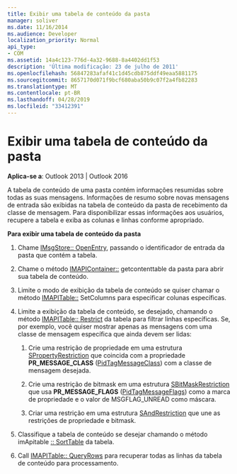 ```yaml
---
title: Exibir uma tabela de conteúdo da pasta
manager: soliver
ms.date: 11/16/2014
ms.audience: Developer
localization_priority: Normal
api_type:
- COM
ms.assetid: 14a4c123-776d-4a32-9688-8a4402dd1f53
description: 'Última modificação: 23 de julho de 2011'
ms.openlocfilehash: 56847283afaf41c1d45cdb875ddf49eaa5881175
ms.sourcegitcommit: 8657170d071f9bcf680aba50b9c07f2a4fb82283
ms.translationtype: MT
ms.contentlocale: pt-BR
ms.lasthandoff: 04/28/2019
ms.locfileid: "33412391"
---
```

# <a name="displaying-a-folder-contents-table"></a>Exibir uma tabela de conteúdo da pasta

**Aplica-se a**: Outlook 2013 | Outlook 2016 
  
A tabela de conteúdo de uma pasta contém informações resumidas sobre todas as suas mensagens. Informações de resumo sobre novas mensagens de entrada são exibidas na tabela de conteúdo da pasta de recebimento da classe de mensagem. Para disponibilizar essas informações aos usuários, recupere a tabela e exiba as colunas e linhas conforme apropriado.
  
**Para exibir uma tabela de conteúdo da pasta**
  
1. Chame [IMsgStore:: OpenEntry](imsgstore-openentry.md), passando o identificador de entrada da pasta que contém a tabela.
    
2. Chame o método [IMAPIContainer::](imapicontainer-getcontentstable.md) getcontenttable da pasta para abrir sua tabela de conteúdo. 
    
3. Limite o modo de exibição da tabela de conteúdo se quiser chamar o método [IMAPITable::](imapitable-setcolumns.md) SetColumns para especificar colunas específicas. 
    
4. Limite a exibição da tabela de conteúdo, se desejado, chamando o método [IMAPITable:: Restrict](imapitable-restrict.md) da tabela para filtrar linhas específicas. Se, por exemplo, você quiser mostrar apenas as mensagens com uma classe de mensagem específica que ainda devem ser lidas: 
    
    1. Crie uma restrição de propriedade em uma estrutura [SPropertyRestriction](spropertyrestriction.md) que coincida com a propriedade **PR_MESSAGE_CLASS** ([PidTagMessageClass](pidtagmessageclass-canonical-property.md)) com a classe de mensagem desejada. 
        
    2. Crie uma restrição de bitmask em uma estrutura [SBitMaskRestriction](sbitmaskrestriction.md) que usa **PR_MESSAGE_FLAGS** ([PidTagMessageFlags](pidtagmessageflags-canonical-property.md)) como a marca de propriedade e o valor de MSGFLAG_UNREAD como máscara.
        
    3. Criar uma restrição em uma estrutura [SAndRestriction](sandrestriction.md) que une as restrições de propriedade e bitmask. 
    
5. Classifique a tabela de conteúdo se desejar chamando o método imApitable [:: SortTable](imapitable-sorttable.md) da tabela. 
    
6. Call [IMAPITable:: QueryRows](imapitable-queryrows.md) para recuperar todas as linhas da tabela de conteúdo para processamento. 
    

